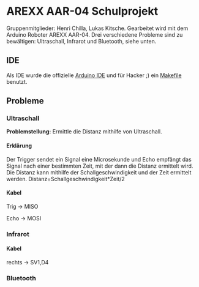 # AREXX AAR-04 Schulprojekt
Gruppenmitglieder: Henri Chilla, Lukas Kitsche. Gearbeitet wird mit dem Arduino Roboter AREXX AAR-04. Drei verschiedene Probleme sind zu bewältigen: Ultraschall, Infrarot und Bluetooth, siehe unten.

## IDE
Als IDE wurde die offizielle [Arduino IDE](http://arduino.cc/en/main/software "git") und für Hacker ;) ein [Makefile](https://github.com/sudar/Arduino-Makefile "git") benutzt.

## Probleme
### Ultraschall
**Problemstellung:** Ermittle die Distanz mithilfe von Ultraschall.
#### Erklärung
Der Trigger sendet ein Signal eine Microsekunde und Echo empfängt das Signal nach einer bestimmten Zeit, mit der dann die Distanz ermittelt wird. Die Distanz kann mithilfe der Schallgeschwindigkeit und der Zeit ermittelt werden. Distanz=Schallgeschwindigkeit*Zeit/2
#### Kabel
Trig -> MISO

Echo -> MOSI

### Infrarot
#### Kabel
rechts -> SV1,D4

### Bluetooth
